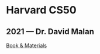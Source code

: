 # Harvard CS50
## 2021 — Dr. David Malan

[Book & Materials](https://learning.edx.org/course/course-v1:HarvardX+CS50+X/home)

